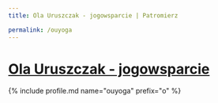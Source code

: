 ```yaml
---
title: Ola Uruszczak - jogowsparcie | Patromierz

permalink: /ouyoga
---
```


# [Ola Uruszczak - jogowsparcie](https://patronite.pl/ouyoga)

{% include profile.md name="ouyoga" prefix="o" %}
